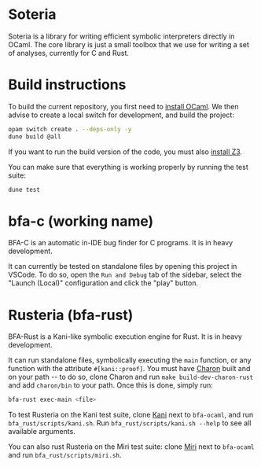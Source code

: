 # Soteria

Soteria is a library for writing efficient symbolic interpreters directly in OCaml.
The core library is just a small toolbox that we use for writing a set of analyses, currently for C and Rust.

# Build instructions

To build the current repository, you first need to [install OCaml](https://ocaml.org/docs/installing-ocaml).
We then advise to create a local switch for development, and build the project:
```sh
opam switch create . --deps-only -y
dune build @all
```

If you want to run the build version of the code, you must also [install Z3](https://github.com/Z3Prover/z3).

You can make sure that everything is working properly by running the test suite:
```sh
dune test
```

# bfa-c (working name)

BFA-C is an automatic in-IDE bug finder for C programs. It is in heavy development.

It can currently be tested on standalone files by opening this project in VSCode.
To do so, open the `Run and Debug` tab of the sidebar, select the "Launch (Local)" configuration and click the "play" button.

# Rusteria (bfa-rust)

BFA-Rust is a Kani-like symbolic execution engine for Rust. It is in heavy development.

It can run standalone files, symbolically executing the `main` function, or any function with the attribute `#[kani::proof]`. You must have [Charon](https://github.com/AeneasVerif/charon) built and on your path -- to do so, clone Charon and run `make build-dev-charon-rust` and add `charon/bin` to your path. Once this is done, simply run:
```sh
bfa-rust exec-main <file>
```

To test Rusteria on the Kani test suite, clone [Kani](https://github.com/model-checking/kani) next to `bfa-ocaml`, and run `bfa_rust/scripts/kani.sh`. Run `bfa_rust/scripts/kani.sh --help` to see all available arguments.

You can also rust Rusteria on the Miri test suite: clone [Miri](https://github.com/rust-lang/miri) next to `bfa-ocaml` and run `bfa_rust/scripts/miri.sh`.

